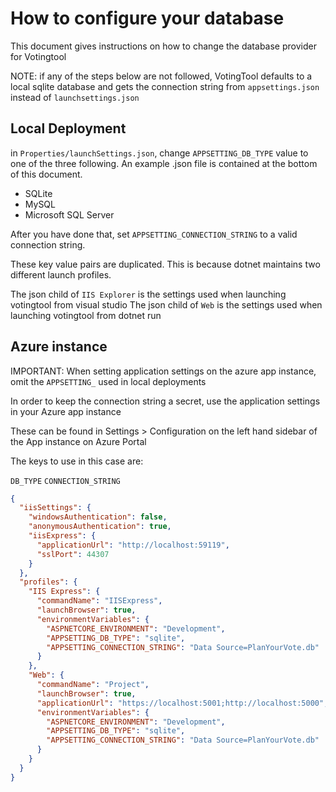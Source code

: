 # How to configure your database

This document gives instructions on how to change the database provider for Votingtool

NOTE: if any of the steps below are not followed, VotingTool defaults to a local sqlite database and gets the connection string from `appsettings.json` instead of `launchsettings.json`

## Local Deployment

in `Properties/launchSettings.json`, change `APPSETTING_DB_TYPE` value to one of the three following. An example .json
file is contained at the bottom of this document.

- SQLite
- MySQL
- Microsoft SQL Server

After you have done that, set `APPSETTING_CONNECTION_STRING` to a valid connection string.

These key value pairs are duplicated. This is because dotnet maintains two different launch profiles.

The json child of `IIS Explorer` is the settings used when launching votingtool from visual studio
The json child of `Web` is the settings used when launching votingtool from dotnet run

## Azure instance

IMPORTANT: When setting application settings on the azure app instance, omit the `APPSETTING_` used in local deployments

In order to keep the connection string a secret, use the application settings in your Azure app instance

These can be found in Settings > Configuration on the left hand sidebar of the App instance on Azure Portal

The keys to use in this case are:

`DB_TYPE`
`CONNECTION_STRING`

```json
{
  "iisSettings": {
    "windowsAuthentication": false,
    "anonymousAuthentication": true,
    "iisExpress": {
      "applicationUrl": "http://localhost:59119",
      "sslPort": 44307
    }
  },
  "profiles": {
    "IIS Express": {
      "commandName": "IISExpress",
      "launchBrowser": true,
      "environmentVariables": {
        "ASPNETCORE_ENVIRONMENT": "Development",
        "APPSETTING_DB_TYPE": "sqlite",
        "APPSETTING_CONNECTION_STRING": "Data Source=PlanYourVote.db"
      }
    },
    "Web": {
      "commandName": "Project",
      "launchBrowser": true,
      "applicationUrl": "https://localhost:5001;http://localhost:5000",
      "environmentVariables": {
        "ASPNETCORE_ENVIRONMENT": "Development",
        "APPSETTING_DB_TYPE": "sqlite",
        "APPSETTING_CONNECTION_STRING": "Data Source=PlanYourVote.db"
      }
    }
  }
}
```

